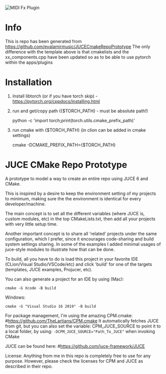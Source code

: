 ![MIDI Fx Plugin](https://user-images.githubusercontent.com/35939495/153415111-1811ea40-ffb0-4c51-b0c2-f27d96cc3dd9.jpg)


# Info
This is repo has been generated from https://github.com/eyalamirmusic/JUCECmakeRepoPrototype
The only difference with the template above is that cmakelists and the xx_components.cpp have been updated so as to be able to use pytorch within the apps/plugins 

# Installation
1. Install libtorch (or if you have torch skip) - https://pytorch.org/cppdocs/installing.html
2. run and get/copy path ({$TORCH_PATH} - must be absolute path!)
	
	python -c 'import torch;print(torch.utils.cmake_prefix_path)'
	
3. run cmake with {$TORCH_PATH} (in clion can be added in cmake settings)

	cmake -DCMAKE_PREFIX_PATH={$TORCH_PATH}


# JUCE CMake Repo Prototype
A prototype to model a way to create an entire repo using JUCE 6 and CMake.

This is inspired by a desire to keep the environment setting of my projects to minimum,
making sure the the environment is identical for every developer/machine.

The main concept is to set all the different variables (where JUCE is, custom modules, etc) 
in the top CMakeLists.txt, then add all your projects with very little setup time.

Another important concept is to share all 'related' projects under the same configuration,
which I prefer, since it encourages code-sharing and build system settings sharing.
In some of the examples I added minimal usages of juce-style modules to illustrate how that
can be done.

To build, all you have to do is load this project in your favorite IDE 
(CLion/Visual Studio/VSCode/etc) 
and click 'build' for one of the targets (templates, JUCE examples, Projucer, etc).

You can also generate a project for an IDE by using (Mac):
```
cmake -G Xcode -B build
```
Windows:
```
cmake -G "Visual Studio 16 2019" -B build
```
For package management, I'm using the amazing CPM.cmake:
#https://github.com/TheLartians/CPM.cmake
It automatically fetches JUCE from git, but you can also set the variable:
CPM_JUCE_SOURCE to point it to a local folder, by using:
``-DCPM_JUCE_SOURCE="Path_To_JUCE"``
when invoking CMake

JUCE can be found here:
#https://github.com/juce-framework/JUCE

License:
Anything from me in this repo is completely free to use for any purpose. 
However, please check the licenses for CPM and JUCE as described in their repo. 
